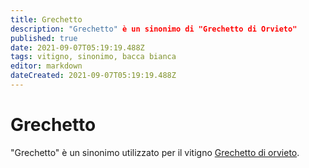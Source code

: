 ```yaml
---
title: Grechetto
description: "Grechetto" è un sinonimo di "Grechetto di Orvieto"
published: true
date: 2021-09-07T05:19:19.488Z
tags: vitigno, sinonimo, bacca bianca
editor: markdown
dateCreated: 2021-09-07T05:19:19.488Z
---
```


# Grechetto

"Grechetto" è un sinonimo utilizzato per il vitigno [Grechetto di orvieto](/vitigni/Italia/bacca-bianca/grechetto-di-orvieto).